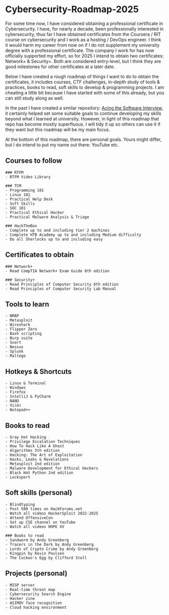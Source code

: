 # Cybersecurity-Roadmap-2025

For some time now, I have considered obtaining a professional certificate in Cybersecurity. I have, for nearly a decade, been professionally interested in cybersecurity, thus far I have obtained certificates from the Coursera / RIT course on cybersecurity and I work as a hosting / DevOps engineer. I think it would harm my career from now on if I do not supplement my university degree with a professional certificate. The company I work for has now officially supported my effort, so for 2025 I intend to obtain two certificates: Network+ & Security+. Both are considered entry-level, but I think they are good milestones for other certificates at a later date.

Below I have created a rough roadmap of things I want to do to obtain the certificates, it includes courses, CTF challenges, in-depth study of tools & practices, books to read, soft skills to develop & programming projects. I am cheating a little bit because I have started with some of this already, but you can still study along as well.

In the past I have created a similar repository: [Acing the Software Interview,](https://github.com/JamesPiggott/Acing-the-Software-Engineering-Interview) it certainly helped set some suitable goals to continue developing my skills beyond what I learned at university. However, in light of this roadmap that repo has become mostly superfluous. I will tidy it up so others can use it if they want but this roadmap will be my main focus.

At the bottom of this roadmap, there are personal goals. Yours might differ, but I do intend to put my name out there: YouTube etc.

## Courses to follow

	### RTFM
	- RTFM Video Library

	### TCM
	- Programming 101
	- Linux 101
	- Practical Help Desk
	- Soft Skills
	- SOC 101
	- Practical Ethical Hacker
	- Practical Malware Analysis & Triage
	
	### HackTheBox
	- Complete up to and including tier 2 machines
	- Complete HTB Academy up to and including Medium difficulty
	- Do all Sherlocks up to and including easy
	
## Certificates to obtain

	### Network+
	- Read CompTIA Network+ Exam Guide 8th edition
	
	### Security+
	- Read Principles of Computer Security 6th edition
	- Read Principles of Computer Security Lab Manual
	
## Tools to learn

	- NMAP
	- Metasploit
	- Wireshark
	- Flipper Zero
	- Bash scripting
	- Burp suite
	- Snort
	- Nessus
	- Splunk
	- Maltego

## Hotkeys & Shortcuts

	- Linux & Terminal
	- Windows
	- Firefox
	- IntelliJ & PyCharm
	- NANO
	- Vi(m)
	- Notepad++	
	
## Books to read

	- Gray Hat Hacking
	- Privilege Escalation Techniques
	- How To Hack Like A Ghost
	- Algorithms 5th edition
	- Hacking: The Art of Exploitation
	- Hacks, Leaks & Revelations
	- Metasploit 2nd edition
	- Malware Development for Ethical Hackers
	- Black Hat Python 2nd edition
	- Locksport
	
## Soft skills (personal)

	- Blindtyping
	- Post 500 times on HackForums.net
	- Watch all videos HackerSploit 2022-2025
	- Attend OffensiveCon
	- Set up CSE channel on YouTube
	- Watch all videos HOPE XV
	
	### Books to read 
	- Sandworm by Andy Greenberg
	- Tracers in the Dark by Andy Greenberg
	- Lords of Crypto Crime by Andy Greenberg
	- Kingpin by Kevin Poulsen 
	- The Cuckoo's Egg by Clifford Stoll
	
## Projects (personal)

	- MISP server
	- Real-time threat map
	- Cybersecurity Search Engine
	- Hacker zine
	- ASIMOV face recognition
	- Cloud hacking environment